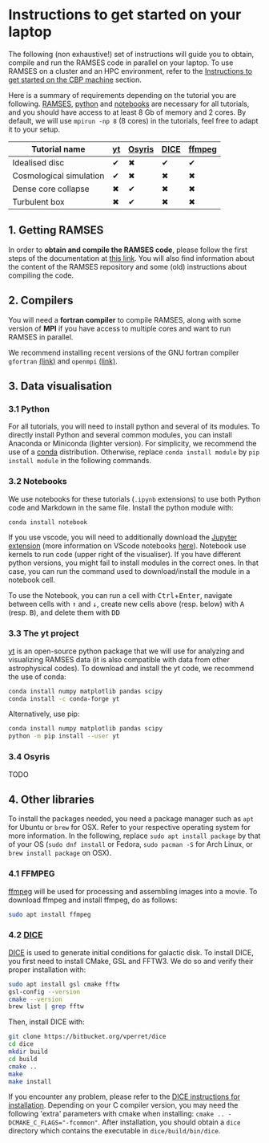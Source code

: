 # Instructions to get started on your laptop

The following (non exhaustive!) set of instructions will guide you to obtain, compile and run the RAMSES code in parallel on your laptop. To use RAMSES on a cluster and an HPC environment, refer to the [Instructions to get started on the CBP machine](CBP.md) section. 

Here is a summary of requirements depending on the tutorial you are following. [RAMSES](#Getting-RAMSES), [python](#Python) and [notebooks](#notebooks) are necessary for all tutorials, and you should have access to at least 8 Gb of memory and 2 cores. By default, we will use `mpirun -np 8` (8 cores) in the tutorials, feel free to adapt it to your setup.
<!-- Check for all tutos 8gb/2cores, this is for idealised + adapt all runs similarly to mpirun -np 8. -->
<div align="center">

Tutorial name           | [yt](#The-yt-project) | [Osyris](#osyris) | [DICE](#DICE)  | [ffmpeg](#ffmpeg) 
----------------------  | -- | ------ | ----- | ------
Idealised disc          | ✔  | ✖      | ✔     | ✔     
Cosmological simulation | ✔  | ✖      | ✖     | ✖     
Dense core collapse     | ✖  | ✔      | ✖     | ✖     
Turbulent box           | ✖  | ✔      | ✖     | ✖     
</div>


## 1. Getting RAMSES

In order to **obtain and compile the RAMSES code**, please follow the first steps of the documentation at [this link](https://ramses-organisation.readthedocs.io/en/latest/wiki/Start.html). You will also find information about the content of the RAMSES repository and some (old) instructions about compiling the code.

## 2. Compilers

You will need a **fortran compiler** to compile RAMSES, along with some version of **MPI** if you have access to multiple cores and want to run RAMSES in parallel.

We recommend installing recent versions of the GNU fortran compiler `gfortran` [(link)](https://gcc.gnu.org/fortran/) and `openmpi` [(link)](https://www.open-mpi.org/). 


## 3. Data visualisation
### 3.1 Python
For all tutorials, you will need to install python and several of its modules. To directly install Python and several common modules, you can install Anaconda or Miniconda (lighter version). For simplicity, we recommend the use of a [conda](https://www.anaconda.com) distribution. Otherwise, replace `conda install module` by `pip install module` in the following commands.


### 3.2 Notebooks
We use notebooks for these tutorials (`.ipynb` extensions) to use both Python code and Markdown in the same file. Install the python module with:
```bash
conda install notebook
```
If you use vscode, you will need to additionally download the [Jupyter extension](https://marketplace.visualstudio.com/items?itemName=ms-toolsai.jupyter) (more information on VScode notebooks [here](https://code.visualstudio.com/docs/datascience/jupyter-notebooks)). Notebook use kernels to run code (upper right of the visualiser). If you have different python versions, you might fail to install modules in the correct ones. In that case, you can run the command used to download/install the module in a notebook cell.   

To use the Notebook, you can run a cell with <kbd>Ctrl</kbd>+<kbd>Enter</kbd>, navigate between cells with <kbd>↑</kbd> and <kbd>↓</kbd>, create new cells above (resp. below) with <kbd>A</kbd> (resp. <kbd>B</kbd>), and delete them with <kbd>D</kbd><kbd>D</kbd>

### 3.3 The yt project
[yt](https://yt-project.org) is an open-source python package that we will use for analyzing and visualizing RAMSES data (it is also compatible with data from other astrophysical codes). To download and install the yt code, we recommend the use of conda:
```bash
conda install numpy matplotlib pandas scipy
conda install -c conda-forge yt
```
Alternatively, use pip:
```bash
conda install numpy matplotlib pandas scipy
python -m pip install --user yt
```

### 3.4 Osyris
TODO


## 4. Other libraries
To install the packages needed, you need a package manager such as `apt` for Ubuntu or `brew` for OSX. Refer to your respective operating system for more information. In the following, replace `sudo apt install package` by that of your OS (`sudo dnf install` or Fedora, `sudo pacman -S` for Arch Linux, or `brew install package` on OSX). 
<!-- Not relevant if on local...
On Note that in most cases, the use of sudo and apt is not allowed on supercomputers. Instead, load modules when already installed on the machine (e.g. for compilers), download and install packages with `git` and `make` when appliable, or contact a member of the supercomputer support service. -->


### 4.1 FFMPEG

[ffmpeg](https://www.ffmpeg.org) will be used for processing and assembling images into a movie. To download ffmpeg and install ffmpeg, do as follows:

  ```bash
  sudo apt install ffmpeg
  ```
<!-- No need to make it complicated
```bash
git clone https://git.ffmpeg.org/ffmpeg.git ffmpeg
cd ffmpeg
./configure
make
make install
``` -->


<!-- Try to render both side by side.
<table>
<tr>
  <td>Through package manager</td>
  <td>Manually</td>
</tr>
<tr>
  <td>
    <pre><code class="language-bash">sudo apt install ffmpeg</code></pre>
  </td>
  <td>
    <pre><code class="language-bash">git clone https://git.ffmpeg.org/ffmpeg.git ffmpeg<br>cd ffmpeg<br>./configure<br>make<br>make install</code></pre>
  </td>
</tr>
</table> -->



### 4.2 [DICE](https://bitbucket.org/vperret/dice/src/master/)
[DICE](https://bitbucket.org/vperret/dice/src/master/) is used to generate initial conditions for galactic disk. To install DICE, you first need to install CMake, GSL and FFTW3. We do so and verify their proper installation with:
```bash
sudo apt install gsl cmake fftw        
gsl-config --version        
cmake --version        
brew list | grep fftw        
```

<!-- You can directly go to the "Compile & install section" of the [DICE instructions webpage](https://bitbucket.org/vperret/dice/wiki/Compile%20&%20Install), or simply follow the instructions below. -> Useless?? -->
Then, install DICE with:
```bash
git clone https://bitbucket.org/vperret/dice
cd dice
mkdir build
cd build
cmake ..
make
make install
```
If you encounter any problem, please refer to the [DICE instructions for installation](https://bitbucket.org/vperret/dice/wiki/Compile%20&%20Install). Depending on your C compiler version, you may need the following 'extra' parameters with cmake when installing: `cmake .. -DCMAKE_C_FLAGS="-fcommon"`. After installation, you should obtain a `dice` directory which contains the executable in `dice/build/bin/dice`.


<!-- I think this is WAY too much. We give them the simple version that works on all machines with known OS, otherwise they go check on internet, not hard.
### CMAKE

You can use apt or brew to install CMake:

```bash
sudo apt install cmake
```

And verify its proper installation with:

```bash
cmake --version
```

### FFTW3

- Download the source code of the library from the [fftw website](http://www.fftw.org)
- Open a terminal and expand the gzipped archive
- Run the configure script with the following parameters:
```bash
./configure --prefix=$HOME/local/ --enable-openmp --enable-float
```
where `$HOME/local` will install the library into a directory "local" inside of your home directory. You should set this to a directory that exists and where you are allowed to write files.
Add `--enable-float` if you want to compile for single precision; omit it if you want to compile for double precision. Omit `--enable-openmp` if you do not want to compile the multi-threaded version of the library.

- Compile and install the library
```bash
make install
```

- If you want to install both the single and double precision versions, repeat from step 3 and omit/add `--enable-float` when configuring in step 3 in order to compile also for double/single precision.

Alternatively, you can use apt or brew to install FFTW:

```bash
sudo apt install fftw
```

And verify its proper installation with:

```bash
brew list | grep fftw
```

### GSL

- Download the source code of the library from the [GSL website](lhttp://www.gnu.org/software/gsl/)

- Open a terminal and expand the gzipped tar archive.

- Run the configure script with the following parameters:
```bash
./configure --prefix=$HOME/local/
```
where `$HOME/local` will install the library into a directory "local" inside of your home directory. You should set this to a directory that exists and where you are allowed to write files.

- Compile and install the library
```bash
make install
```

Alternatively, you can use apt or brew to install GSL:

```bash
sudo apt install gsl
```

And verify its proper installation with:

```bash
gsl-config --version
```

### Brew (Mac)

If you want to install the package manager brew (Mac), see [their website](https://brew.sh) and run:

```bash
/bin/bash -c "$(curl -fsSL https://raw.githubusercontent.com/Homebrew/install/HEAD/install.sh)"
```

Then run the command indicted in your terminal, that looks like:
```bash
(echo; echo 'eval "$(/opt/homebrew/bin/brew shellenv)"') >> /Users/yourusername/.zprofile
    eval "$(/opt/homebrew/bin/brew shellenv)"
```

Finally, install brew:
```bash
brew install gsl cmake fftw
``` -->

<!-- Internet, first link gives the answer, very easy, too much here.
### Git

Should you need to install git on your machine, you can refer to the following [link](https://git-scm.com/book/en/v2/Getting-Started-Installing-Git). -->

<!-- Same, way too much: they should use https. If they know what they're doing they can use ssh. Not the appropriate place to explain it. We want a minimal working setup. They will be free to pull (public repo) and I think free tomerge request, but they shouldn't, they should raise issues and we fix them. Feels like a reminder for you, not something for the tuto.
### Cloning via HTTPS versus SSH

Codes hosted on Bitbucket or GitHub can be cloned via SSH or HTTPS, which are two different secure protocols for cloning repositories.

HTTPS:

HTTPS is the easier option: it does not require SSH keys, and is universally accessible. However, you will need to enter your credentials
(username and password of your Bitbucket or GitHub account) every time you want to push or pull any change made to the code you cloned.
```bash
git clone https://bitbucket.org/repo/thecode.git
```

SSH:

With SSH, you authenticate to the server without having to provide your credentials at each visit. However, if you want to clone via SSH, you will first need to generate and associate the SSH key of your machine to your (Bitbucket or GitHub) account, as follows.
```bash
git clone git@bitbucket.org:repo/thecode.git
```

- On your local machine, generate a new SSH key pair:
```bash
ssh-keygen -t rsa
``` 
You can specify a file location for the key and a passphrase for extra security. 

- Add your SSH public key (`id_rsa.pub`) to GitHub or BitBucket: in the web portal, sign in, navigate to Settings > SSH and GPG keys > New SSH key, and paste your public key. You can print the content of the public key with (change the following with the location of your .ssh directory if needed):
```bash
cat ~/.ssh/id_rsa.pub
``` -->

